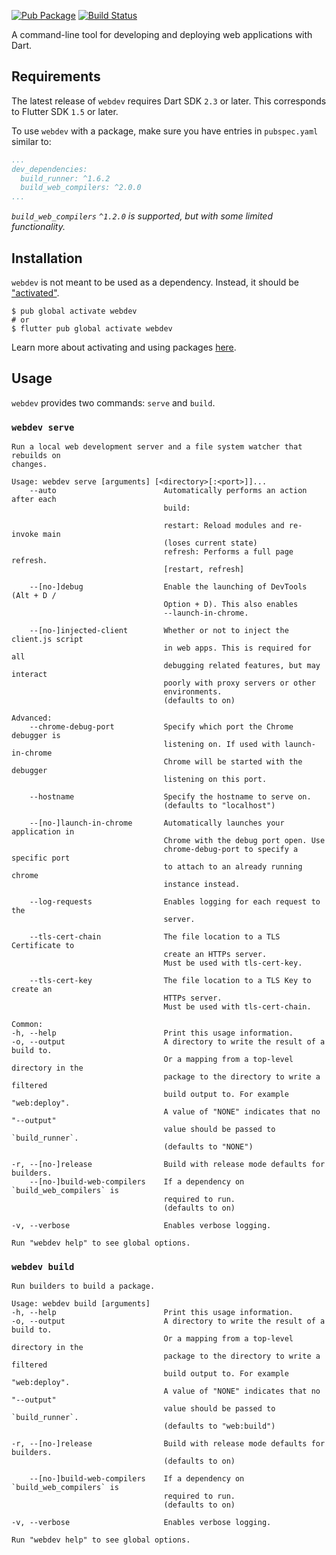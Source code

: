 [![Pub Package](https://img.shields.io/pub/v/webdev.svg)](https://pub.dartlang.org/packages/webdev)
[![Build Status](https://travis-ci.org/dart-lang/webdev.svg?branch=master)](https://travis-ci.org/dart-lang/webdev)

A command-line tool for developing and deploying web applications with Dart.

## Requirements

The latest release of `webdev` requires Dart SDK `2.3` or later.
This corresponds to Flutter SDK `1.5` or later.

To use `webdev` with a package, make sure you have entries in `pubspec.yaml`
similar to:

```yaml
...
dev_dependencies:
  build_runner: ^1.6.2
  build_web_compilers: ^2.0.0
...
```

*`build_web_compilers` `^1.2.0` is supported, but with some limited
functionality.*

## Installation

`webdev` is not meant to be used as a dependency. Instead, it should be
["activated"][activating].

```console
$ pub global activate webdev
# or
$ flutter pub global activate webdev
```

Learn more about activating and using packages [here][pub global].

## Usage

`webdev` provides two commands: `serve` and `build`.

### `webdev serve`

```
Run a local web development server and a file system watcher that rebuilds on
changes.

Usage: webdev serve [arguments] [<directory>[:<port>]]...
    --auto                        Automatically performs an action after each
                                  build:

                                  restart: Reload modules and re-invoke main
                                  (loses current state)
                                  refresh: Performs a full page refresh.
                                  [restart, refresh]

    --[no-]debug                  Enable the launching of DevTools (Alt + D /
                                  Option + D). This also enables
                                  --launch-in-chrome.

    --[no-]injected-client        Whether or not to inject the client.js script
                                  in web apps. This is required for all
                                  debugging related features, but may interact
                                  poorly with proxy servers or other
                                  environments.
                                  (defaults to on)

Advanced:
    --chrome-debug-port           Specify which port the Chrome debugger is
                                  listening on. If used with launch-in-chrome
                                  Chrome will be started with the debugger
                                  listening on this port.

    --hostname                    Specify the hostname to serve on.
                                  (defaults to "localhost")

    --[no-]launch-in-chrome       Automatically launches your application in
                                  Chrome with the debug port open. Use
                                  chrome-debug-port to specify a specific port
                                  to attach to an already running chrome
                                  instance instead.

    --log-requests                Enables logging for each request to the
                                  server.

    --tls-cert-chain              The file location to a TLS Certificate to
                                  create an HTTPs server.
                                  Must be used with tls-cert-key.

    --tls-cert-key                The file location to a TLS Key to create an
                                  HTTPs server.
                                  Must be used with tls-cert-chain.

Common:
-h, --help                        Print this usage information.
-o, --output                      A directory to write the result of a build to.
                                  Or a mapping from a top-level directory in the
                                  package to the directory to write a filtered
                                  build output to. For example "web:deploy".
                                  A value of "NONE" indicates that no "--output"
                                  value should be passed to `build_runner`.
                                  (defaults to "NONE")

-r, --[no-]release                Build with release mode defaults for builders.
    --[no-]build-web-compilers    If a dependency on `build_web_compilers` is
                                  required to run.
                                  (defaults to on)

-v, --verbose                     Enables verbose logging.

Run "webdev help" to see global options.
```

### `webdev build`

```
Run builders to build a package.

Usage: webdev build [arguments]
-h, --help                        Print this usage information.
-o, --output                      A directory to write the result of a build to.
                                  Or a mapping from a top-level directory in the
                                  package to the directory to write a filtered
                                  build output to. For example "web:deploy".
                                  A value of "NONE" indicates that no "--output"
                                  value should be passed to `build_runner`.
                                  (defaults to "web:build")

-r, --[no-]release                Build with release mode defaults for builders.
                                  (defaults to on)

    --[no-]build-web-compilers    If a dependency on `build_web_compilers` is
                                  required to run.
                                  (defaults to on)

-v, --verbose                     Enables verbose logging.

Run "webdev help" to see global options.
```

[activating]: https://www.dartlang.org/tools/pub/cmd/pub-global#activating-a-package
[pub global]: https://www.dartlang.org/tools/pub/cmd/pub-global
[Dart build system]: https://github.com/dart-lang/build
